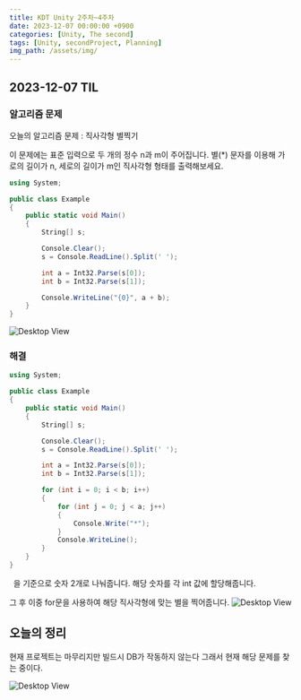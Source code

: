 ```yaml
---
title: KDT Unity 2주차~4주차
date: 2023-12-07 00:00:00 +0900
categories: [Unity, The second]
tags: [Unity, secondProject, Planning]
img_path: /assets/img/
---
```


## 2023-12-07 TIL

### 알고리즘 문제

오늘의 알고리즘 문제 : 직사각형 별찍기

이 문제에는 표준 입력으로 두 개의 정수 n과 m이 주어집니다.
별(\*) 문자를 이용해 가로의 길이가 n, 세로의 길이가 m인 직사각형 형태를 출력해보세요.

```cs
using System;

public class Example
{
    public static void Main()
    {
        String[] s;

        Console.Clear();
        s = Console.ReadLine().Split(' ');

        int a = Int32.Parse(s[0]);
        int b = Int32.Parse(s[1]);

        Console.WriteLine("{0}", a + b);
    }
}
```

![Desktop View](test.png)

### 해결

```cs
using System;

public class Example
{
    public static void Main()
    {
        String[] s;

        Console.Clear();
        s = Console.ReadLine().Split(' ');

        int a = Int32.Parse(s[0]);
        int b = Int32.Parse(s[1]);

        for (int i = 0; i < b; i++)
        {
            for (int j = 0; j < a; j++)
            {
                Console.Write("*");
            }
            Console.WriteLine();
        }
    }
}
```

` `을 기준으로 숫자 2개로 나눠줍니다.
해당 숫자를 각 int 값에 할당해줍니다.

그 후 이중 for문을 사용하여 해당 직사각형에 맞는 별을 찍어줍니다.
![Desktop View](test.png)

## 오늘의 정리

현재 프로젝트는 마무리지만 빌드시 DB가 작동하지 않는다 그래서 현재 해당 문제를 찾는 중이다.

![Desktop View](test.png)
